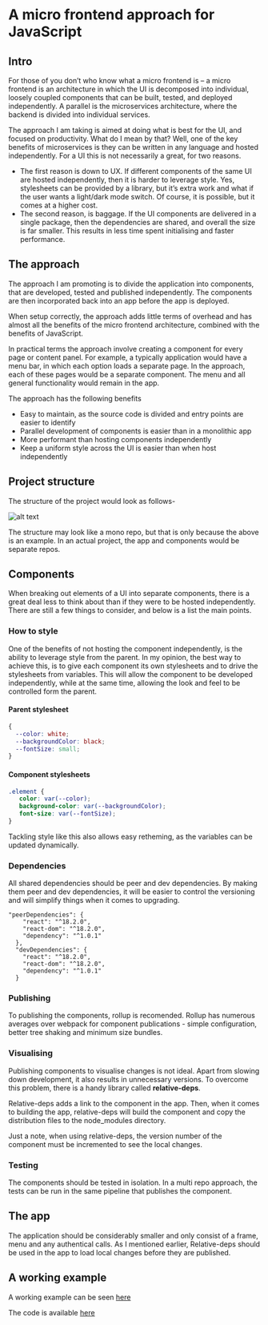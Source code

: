 # A micro frontend approach for JavaScript
## Intro
For those of you don’t who know what a micro frontend is – a micro frontend is an architecture in which the UI is decomposed into individual, loosely coupled components that can be built, tested, and deployed independently. A parallel is the microservices architecture, where the backend is divided into individual services.

The approach I am taking is aimed at doing what is best for the UI, and focused on productivity. What do I mean by that? Well, one of the key benefits of microservices is they can be written in any language and hosted independently. For a UI this is not necessarily a great, for two reasons. 
-	The first reason is down to UX. If different components of the same UI are hosted independently, then it is harder to leverage style. Yes, stylesheets can be provided by a library, but it’s extra work and what if the user wants a light/dark mode switch. Of course, it is possible, but it comes at a higher cost. 
-	The second reason, is baggage. If the UI components are delivered in a single package, then the dependencies are shared, and overall the size is far smaller. This results in less time spent initialising and faster performance. 
## The approach
The approach I am promoting is to divide the application into components, that are developed, tested and published independently. The components are then incorporated back into an app before the app is deployed. 

When setup correctly, the approach adds little terms of overhead and has almost all the benefits of the micro frontend architecture, combined with the benefits of JavaScript. 

In practical terms the approach involve creating a component for every page or content panel. For example, a typically application would have a menu bar, in which  each option loads a separate page. In the approach, each of these pages would be a separate component. The menu and all general functionality would remain in the app.

The approach has the following benefits
-	Easy to maintain, as the source code is divided and entry points are easier to identify
-	Parallel development of components is easier than in a monolithic app
-	More performant than hosting components independently  
-	Keep a uniform style across the UI is easier than when host independently 
## Project structure
The structure of the project would look as follows-

![alt text](https://github.com/markgregg/react-micro-front-ends/blob/main/components/micro-front-end-component3/src/images/structure.png?raw=true)

The structure may look like a mono repo, but that is only because the above is an example. In an actual project, the app and components would be separate repos.

## Components

When breaking out elements of a UI into separate components, there is a great deal less to think about than if they were to be hosted independently. There are still a few things to consider, and below is a list the main points.

### How to style

One of the benefits of not hosting the component independently, is the ability to leverage style from the parent. In my opinion, the best way to achieve this, is to give each component its own stylesheets and to drive the stylesheets from variables. This will allow the component to be developed independently, while at the same time, allowing the look and feel to be controlled form the parent.

#### Parent stylesheet
```css
{
  --color: white;
  --backgroundColor: black;
  --fontSize: small;
}
```
#### Component stylesheets
```css
.element {
   color: var(--color);
   background-color: var(--backgroundColor);
   font-size: var(--fontSize);
}
```

Tackling style like this also allows easy retheming, as the variables can be updated dynamically.

### Dependencies
All shared dependencies should be peer and dev dependencies. By making them peer and dev dependencies, it will be easier to control the versioning and will simplify things when it comes to upgrading.

```node
"peerDependencies": {
    "react": "^18.2.0",
    "react-dom": "^18.2.0",
    "dependency": "^1.0.1"
  },
  "devDependencies": {
    "react": "^18.2.0",
    "react-dom": "^18.2.0",
    "dependency": "^1.0.1"
  }
```
### Publishing
To publishing the components, rollup is recomended. Rollup has numerous averages over webpack for component publications - simple configuration, better tree shaking and minimum size bundles. 

### Visualising
Publishing components to visualise changes is not ideal. Apart from slowing down development, it also results in unnecessary versions. To overcome this problem, there is a handy library called __relative-deps__.

Relative-deps adds a link to the component in the app. Then, when it comes to building the app, relative-deps will build the component and copy the distribution files to the node_modules directory. 

Just a note, when using relative-deps, the version number of the component must be incremented to see the local changes.

### Testing
The components should be tested in isolation. In a multi repo approach, the tests can be run in the same pipeline that publishes the component.

## The app
The application should be considerably smaller and only consist of a frame, menu and any authentical calls. 
As I mentioned earlier, Relative-deps should be used in the app to load local changes before they are published.

## A working example
A working example can be seen [here](https://markgregg.github.io/react-micro-front-ends/) 

The code is available  [here](https://github.com/markgregg/react-micro-front-ends)